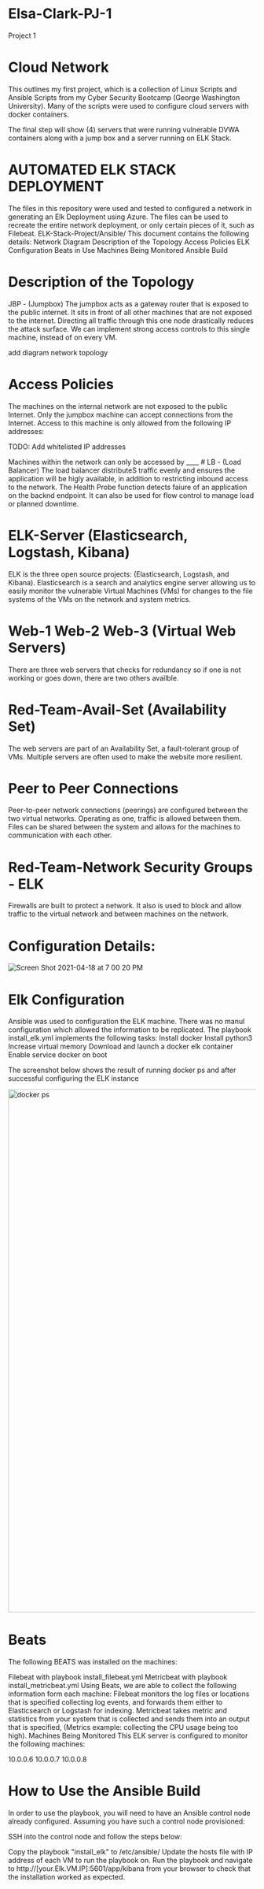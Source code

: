 # Elsa-Clark-PJ-1
Project 1 

# Cloud Network  


This outlines my first project, which is a collection of Linux Scripts and Ansible Scripts from my Cyber Security Bootcamp (George Washington University). 
Many of the scripts were used to configure cloud servers with docker containers. 

The final step will show (4) servers that were running vulnerable DVWA containers along with a jump box and a server running on ELK Stack.  


# AUTOMATED ELK STACK DEPLOYMENT 

The files in this repository were used and tested to configured a network in generating an Elk Deployment using Azure. The files can be used to recreate the entire network deployment, or only certain pieces of it, such as Filebeat.
ELK-Stack-Project/Ansible/
This document contains the following details:
Network Diagram
Description of the Topology
Access Policies
ELK Configuration
Beats in Use
Machines Being Monitored
Ansible Build

# Description of the Topology
JBP - (Jumpbox)
The jumpbox acts as a gateway router that is exposed to the public internet. It sits in front of all other machines that are not exposed to the internet. Directing all traffic through this one node drastically reduces the attack surface. We can implement strong access controls to this single machine, instead of on every VM.

add diagram network topology

# Access Policies
The machines on the internal network are not exposed to the public Internet.
Only the jumpbox machine can accept connections from the Internet. Access to this machine is only allowed from the following IP addresses:

TODO: Add whitelisted IP addresses

Machines within the network can only be accessed by ____ # LB - (Load Balancer)
The load balancer distributeS traffic evenly and ensures the application will be higly available, in addition to restricting inbound access to the network. The Health Probe function detects faiure of an application on the backnd endpoint. It can also be used for flow control to manage load or planned downtime. 

# ELK-Server (Elasticsearch, Logstash, Kibana)
ELK is the three open source projects: (Elasticsearch, Logstash, and Kibana). Elasticsearch is a search and analytics engine server allowing us to easily monitor the vulnerable Virtual Machines (VMs) for changes to the file systems of the VMs on the network and system metrics.

# Web-1 Web-2 Web-3 (Virtual Web Servers)
There are three web servers that checks for redundancy so if one is not working or goes down, there are two others availble.

# Red-Team-Avail-Set (Availability Set)
The web servers are part of an Availability Set, a fault-tolerant group of VMs. Multiple servers are often used to make the website more resilient.

# Peer to Peer Connections 
Peer-to-peer network connections (peerings) are configured between the two virtual networks. Operating as one, traffic is allowed between them. Files can be shared between the system and allows for the machines to communication with each other.

# Red-Team-Network Security Groups - ELK
Firewalls are built to protect a network. It also is used to block and allow traffic to the virtual network and between machines on the network.

# Configuration Details:  
 
 ![Screen Shot 2021-04-18 at 7 00 20 PM](https://user-images.githubusercontent.com/71534804/115163654-56571780-a078-11eb-9a57-78e67562ee78.png)


 
# Elk Configuration
Ansible was used to configuration the ELK machine. There was no manul configuration which allowed the information to be replicated. 
The playbook install_elk.yml implements the following tasks:
Install docker
Install python3
Increase virtual memory
Download and launch a docker elk container
Enable service docker on boot 

The screenshot below shows the result of running docker ps and after successful configuring the ELK instance 
 
 <img width="1062" alt="docker ps " src="https://user-images.githubusercontent.com/71534804/115163266-36beef80-a076-11eb-9deb-b61db6175a56.png">

 
 
 
 
# Beats
The following BEATS was installed on the machines:

Filebeat with playbook install_filebeat.yml
Metricbeat with playbook install_metricbeat.yml
Using Beats, we are able to collect the following information form each machine: 
Filebeat monitors the log files or locations that is specified collecting log events, and forwards them either to Elasticsearch or Logstash for indexing.
Metricbeat takes metric and statistics from your system that is collected and sends them into an output that is specified, (Metrics example: collecting the CPU usage being too high).
Machines Being Monitored
This ELK server is configured to monitor the following machines:

10.0.0.6
10.0.0.7
10.0.0.8
# How to Use the Ansible Build
In order to use the playbook, you will need to have an Ansible control node already configured. Assuming you have such a control node provisioned:

SSH into the control node and follow the steps below:

Copy the playbook "install_elk" to /etc/ansible/
Update the hosts file with IP address of each VM to run the playbook on.
Run the playbook and navigate to http://[your.Elk.VM.IP]:5601/app/kibana from your browser to check that the installation worked as expected.
 
 
